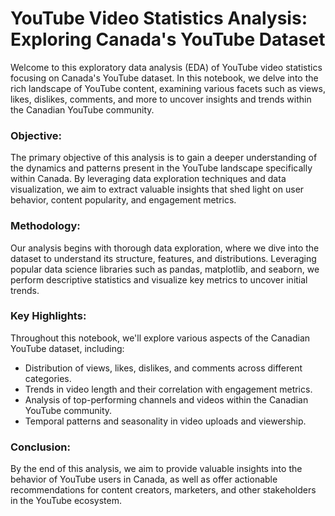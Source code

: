 # YouTube Video Statistics Analysis: Exploring Canada's YouTube Dataset

Welcome to this exploratory data analysis (EDA) of YouTube video statistics focusing on Canada's YouTube dataset. In this notebook, we delve into the rich landscape of YouTube content, examining various facets such as views, likes, dislikes, comments, and more to uncover insights and trends within the Canadian YouTube community.

### Objective:
The primary objective of this analysis is to gain a deeper understanding of the dynamics and patterns present in the YouTube landscape specifically within Canada. By leveraging data exploration techniques and data visualization, we aim to extract valuable insights that shed light on user behavior, content popularity, and engagement metrics.

### Methodology:
Our analysis begins with thorough data exploration, where we dive into the dataset to understand its structure, features, and distributions. Leveraging popular data science libraries such as pandas, matplotlib, and seaborn, we perform descriptive statistics and visualize key metrics to uncover initial trends.

### Key Highlights:
Throughout this notebook, we'll explore various aspects of the Canadian YouTube dataset, including:
- Distribution of views, likes, dislikes, and comments across different categories.
- Trends in video length and their correlation with engagement metrics.
- Analysis of top-performing channels and videos within the Canadian YouTube community.
- Temporal patterns and seasonality in video uploads and viewership.

### Conclusion:
By the end of this analysis, we aim to provide valuable insights into the behavior of YouTube users in Canada, as well as offer actionable recommendations for content creators, marketers, and other stakeholders in the YouTube ecosystem.
